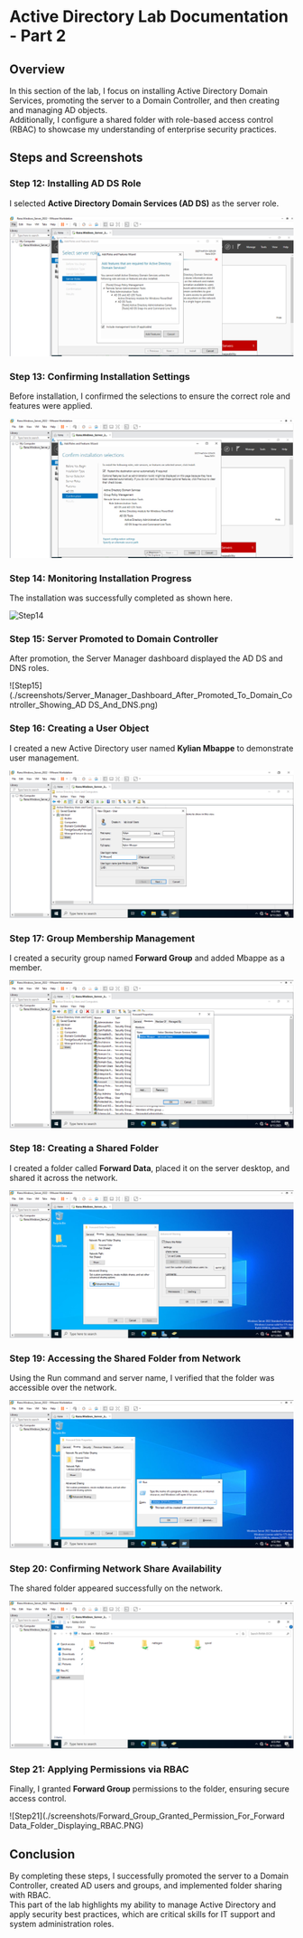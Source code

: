 # Active Directory Lab Documentation - Part 2

## Overview
In this section of the lab, I focus on installing Active Directory Domain Services, promoting the server to a Domain Controller, and then creating and managing AD objects.  
Additionally, I configure a shared folder with role-based access control (RBAC) to showcase my understanding of enterprise security practices.

## Steps and Screenshots

### Step 12: Installing AD DS Role

I selected **Active Directory Domain Services (AD DS)** as the server role. 

![Step12](./screenshots/For_Server_Roles_Active_Directory_Domain_Services_Is_Selected.PNG)

### Step 13: Confirming Installation Settings

Before installation, I confirmed the selections to ensure the correct role and features were applied.  

![Step13](./screenshots/Confirm_Installion_Selections_Page.PNG)

### Step 14: Monitoring Installation Progress

The installation was successfully completed as shown here. 

![Step14](/screenshots/Installation_Progress_Page_Showing_Installation_Succeeded_On_Rana-DC01.PNG)

### Step 15: Server Promoted to Domain Controller

After promotion, the Server Manager dashboard displayed the AD DS and DNS roles.  

![Step15](./screenshots/Server_Manager_Dashboard_After_Promoted_To_Domain_Controller_Showing_AD DS_And_DNS.png)

### Step 16: Creating a User Object

I created a new Active Directory user named **Kylian Mbappe** to demonstrate user management.  

![Step16](./screenshots/Creating_New_Object(User)_Named_Kylian_Mbappe.PNG)

### Step 17: Group Membership Management

I created a security group named **Forward Group** and added Mbappe as a member.

![Step17](./screenshots/Forward_Group_Properties_Showing_Mbappe_Is_A_Member_Now.PNG)

### Step 18: Creating a Shared Folder

I created a folder called **Forward Data**, placed it on the server desktop, and shared it across the network.  

![Step18](./screenshots/Created_Forward-Data_Folder_On_Desktop_And_Then_Folder_Is_Shared_Using_Advanced_Sharing.PNG)

### Step 19: Accessing the Shared Folder from Network

Using the Run command and server name, I verified that the folder was accessible over the network.  

![Step19](./screenshots/Viewing_Shared_Folder_By_Using_Run_Command_And_Typing_Server_Name.PNG)

### Step 20: Confirming Network Share Availability

The shared folder appeared successfully on the network.  

![Step20](./screenshots/Network_Share_Showing_Folder_Is_Available_On_The_Network.PNG)

### Step 21: Applying Permissions via RBAC

Finally, I granted **Forward Group** permissions to the folder, ensuring secure access control.

![Step21](./screenshots/Forward_Group_Granted_Permission_For_Forward Data_Folder_Displaying_RBAC.PNG)

## Conclusion

By completing these steps, I successfully promoted the server to a Domain Controller, created AD users and groups, and implemented folder sharing with RBAC.  
This part of the lab highlights my ability to manage Active Directory and apply security best practices, which are critical skills for IT support and system administration roles.
